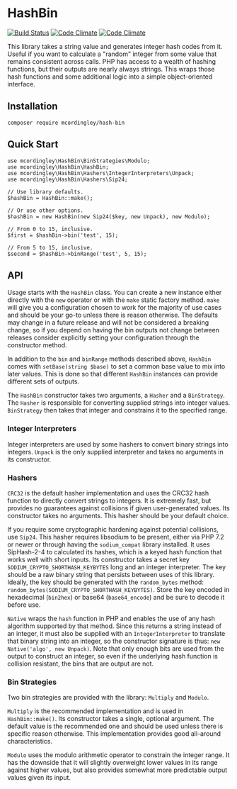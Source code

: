 # HashBin

[![Build Status](https://api.travis-ci.org/repositories/mcordingley/HashBin.svg)](https://travis-ci.org/mcordingley/HashBin)
[![Code Climate](https://codeclimate.com/github/mcordingley/HashBin/badges/gpa.svg)](https://codeclimate.com/github/mcordingley/HashBin)
[![Code Climate](https://codeclimate.com/github/mcordingley/HashBin/badges/coverage.svg)](https://codeclimate.com/github/mcordingley/HashBin)

This library takes a string value and generates integer hash codes from it. Useful if you want to calculate a "random"
integer from some value that remains consistent across calls. PHP has access to a wealth of hashing functions, but their
outputs are nearly always strings. This wraps those hash functions and some additional logic into a simple
object-oriented interface.


## Installation

`composer require mcordingley/hash-bin`

## Quick Start

```
use mcordingley\HashBin\BinStrategies\Modulo;
use mcordingley\HashBin\HashBin;
use mcordingley\HashBin\Hashers\IntegerInterpreters\Unpack;
use mcordingley\HashBin\Hashers\Sip24;

// Use library defaults.
$hashBin = HashBin::make();

// Or use other options.
$hashBin = new HashBin(new Sip24($key, new Unpack), new Modulo);

// From 0 to 15, inclusive.
$first = $hashBin->bin('test', 15);

// From 5 to 15, inclusive.
$second = $hashBin->binRange('test', 5, 15);
```

## API

Usage starts with the `HashBin` class. You can create a new instance either directly with the `new` operator or with the
`make` static factory method. `make` will give you a configuration chosen to work for the majority of use cases and
should be your go-to unless there is reason otherwise. The defaults may change in a future release and will not be
considered a breaking change, so if you depend on having the bin outputs not change between releases consider explicitly
setting your configuration through the constructor method.

In addition to the `bin` and `binRange` methods described above, `HashBin` comes with `setBase(string $base)` to set a
common base value to mix into later values. This is done so that different `HashBin` instances can provide different sets
of outputs.

The `HashBin` constructor takes two arguments, a `Hasher` and a `BinStrategy`. The `Hasher` is responsible for converting
supplied strings into integer values. `BinStrategy` then takes that integer and constrains it to the specified range.

### Integer Interpreters

Integer interpreters are used by some hashers to convert binary strings into integers. `Unpack` is the only supplied
interpreter and takes no arguments in its constructor.

### Hashers

`CRC32` is the default hasher implementation and uses the CRC32 hash function to directly convert strings to integers.
It is extremely fast, but provides no guarantees against collisions if given user-generated values. Its constructor takes
no arguments. This hasher should be your default choice.

If you require some cryptographic hardening against potential collisions, use `Sip24`. This hasher requires libsodium to
be present, either via PHP 7.2 or newer or through having the `sodium_compat` library installed. It uses SipHash-2-4 to
calculated its hashes, which is a keyed hash function that works well with short inputs. Its constructor takes a secret
key `SODIUM_CRYPTO_SHORTHASH_KEYBYTES` long and an integer interpreter. The key should be a raw binary string that
persists between uses of this library. Ideally, the key should be generated with the `random_bytes` method:
`random_bytes(SODIUM_CRYPTO_SHORTHASH_KEYBYTES)`. Store the key encoded in hexadecimal (`bin2hex`) or base64 (`base64_encode`)
and be sure to decode it before use.

`Native` wraps the `hash` function in PHP and enables the use of any hash algorithm supported by that method. Since this
returns a string instead of an integer, it must also be supplied with an `IntegerInterpreter` to translate that binary
string into an integer, so the constructor signature is thus: `new Native('algo', new Unpack)`. Note that only enough
bits are used from the output to construct an integer, so even if the underlying hash function is collision resistant,
the bins that are output are not.

### Bin Strategies

Two bin strategies are provided with the library: `Multiply` and `Modulo`.

`Multiply` is the recommended implementation and is used in `HashBin::make()`. Its constructor takes a single, optional
argument. The default value is the recommended one and should be used unless there is specific reason otherwise. This
implementation provides good all-around characteristics.

`Modulo` uses the modulo arithmetic operator to constrain the integer range. It has the downside that it will slightly
overweight lower values in its range against higher values, but also provides somewhat more predictable output values
given its input.
